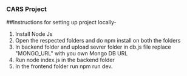 ### CARS Project
##Instructions for setting up project locally-
1. Install Node Js
2. Open the respected folders and do npm install on both the folders
3. In backend folder and upload sevrer folder in db.js file replace "MONGO_URL" with you own Mongo DB URL
4. Run node index.js in the backend folder
5. In the frontend folder run npm run dev.
